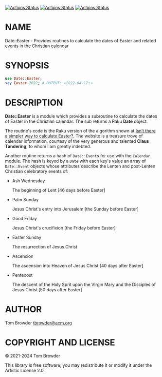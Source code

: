 [![Actions Status](https://github.com/tbrowder/Date-Easter/actions/workflows/linux.yml/badge.svg)](https://github.com/tbrowder/Date-Easter/actions) [![Actions Status](https://github.com/tbrowder/Date-Easter/actions/workflows/macos.yml/badge.svg)](https://github.com/tbrowder/Date-Easter/actions) [![Actions Status](https://github.com/tbrowder/Date-Easter/actions/workflows/windows.yml/badge.svg)](https://github.com/tbrowder/Date-Easter/actions)

NAME
====

Date::Easter - Provides routines to calculate the dates of Easter and related events in the Christian calendar

SYNOPSIS
========

```raku
use Date::Easter;
say Easter 2022; # OUTPUT: «2022-04-17␤»
```

DESCRIPTION
===========

**Date::Easter** is a module which provides a subroutine to calculate the dates of Easter in the Christian calendar. The sub returns a Raku **Date** object.

The routine's code is the Raku version of the algorithm shown at [Isn’t there a simpler way to calculate Easter?](https://www.tondering.dk/claus/cal/easter.php#simplecalc). The website is a treasure trove of calendar information, courtesy of the very generous and talented **Claus Tøndering**, to whom I am greatly indebted.

Another routine returns a hash of `Date::Event`s for use with the `Calendar` module. The hash is keyed by a `Date` with each key's value an array of `Date::Event` objects whose attributes describe the Lenten and post-Lenten Christian celebratory events of:

  * Ash Wednesday 

    The beginning of Lent [46 days before Easter]

  * Palm Sunday 

    Jesus Christ's entry into Jerusalem [the Sunday before Easter]

  * Good Friday 

    Jesus Christ's crucifixion [the Friday before Easter]

  * Easter Sunday

    The resurrection of Jesus Christ

  * Ascension 

    The ascension into Heaven of Jesus Christ [40 days after Easter]

  * Pentecost 

    The descent of the Holy Sprit upon the Virgin Mary and the Disciples of Jesus Christ [50 days after Easter]

AUTHOR
======

Tom Browder <tbrowder@acm.org>

COPYRIGHT AND LICENSE
=====================

© 2021-2024 Tom Browder

This library is free software; you may redistribute it or modify it under the Artistic License 2.0.

